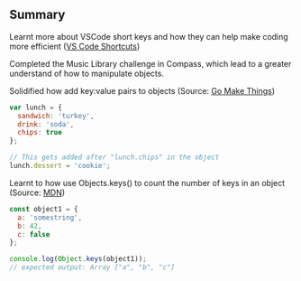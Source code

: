 ## Summary

Learnt more about VSCode short keys and how they can help make coding more efficient ([VS Code Shortcuts](https://code.visualstudio.com/shortcuts/keyboard-shortcuts-macos.pdf))

Completed the Music Library challenge in Compass, which lead to a greater understand of how to manipulate objects.

Solidified how add key:value pairs to objects (Source: [Go Make Things](https://gomakethings.com/how-to-add-a-new-item-to-an-object-at-a-specific-position-with-vanilla-js/))

```javascript
var lunch = {
  sandwich: 'turkey',
  drink: 'soda',
  chips: true
};

// This gets added after "lunch.chips" in the object
lunch.dessert = 'cookie';
```


Learnt to how use Objects.keys() to count the number of keys in an object (Source: [MDN](https://developer.mozilla.org/en-US/docs/Web/JavaScript/Reference/Global_Objects/Object/keys))

```javascript
const object1 = {
  a: 'somestring',
  b: 42,
  c: false
};

console.log(Object.keys(object1));
// expected output: Array ["a", "b", "c"]
```
